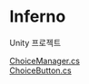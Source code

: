 # Inferno
Unity 프로젝트

[ChoiceManager.cs](https://github.com/hourglass/Inferno/blob/main/Assets/Script/System/ChoiceManager.cs)<br/>
[ChoiceButton.cs](https://github.com/hourglass/Inferno/blob/main/Assets/Script/System/ChoiceButton.cs)
